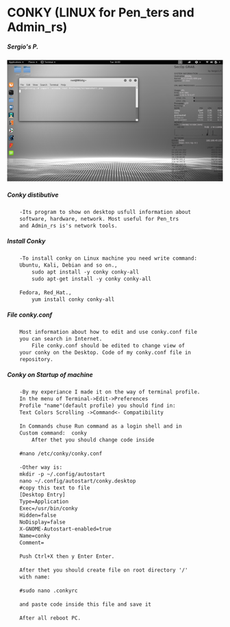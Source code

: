 #	CONKY (LINUX for Pen_ters and Admin_rs)
##### Sergio's P.
![GitHub img](screenshot1.png)



##### Conky distibutive

		-Its program to show on desktop usfull information about
		software, hardware, network. Most useful for Pen_trs 
		and Admin_rs is's network tools.
##### Install Conky	

		-To install conky on Linux machine you need write command:
		Ubuntu, Kali, Debian and so on.,
			sudo apt install -y conky conky-all
			sudo apt-get install -y conky conky-all
	
		Fedora, Red_Hat.,
			yum install conky conky-all

##### File conky.conf
		
		Most information about how to edit and use conky.conf file 
		you can search in Internet.  
			File conky.conf should be edited to change view of
		your conky on the Desktop. Code of my conky.conf file in
		repository.				
	
##### Conky on Startup of machine
		
		-By my experiance I made it on the way of terminal profile.
		In the menu of Terminal->Edit->Preferences
		Profile "name"(default profile) you should find in:
		Text Colors Scrolling ->Command<- Compatibility
		
		In Commands chuse Run command as a login shell and in
		Custom command:  conky  
			After thet you should change code inside 
		
		#nano /etc/conky/conky.conf
		
		-Other way is:
		mkdir -p ~/.config/autostart
		nano ~/.config/autostart/conky.desktop
		#copy this text to file
		[Desktop Entry]
		Type=Application
		Exec=/usr/bin/conky
		Hidden=false
		NoDisplay=false
		X-GNOME-Autostart-enabled=true
		Name=conky
		Comment=
		
		Push Ctrl+X then y Enter Enter.

		After thet you should create file on root directory '/'
		with name:

		#sudo nano .conkyrc

		and paste code inside this file and save it 

		After all reboot PC.
